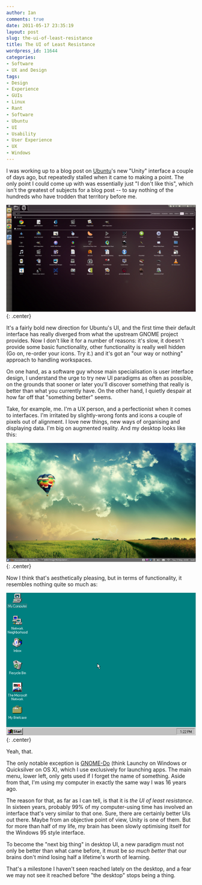 ```yaml
---
author: Ian
comments: true
date: 2011-05-17 23:35:19
layout: post
slug: the-ui-of-least-resistance
title: The UI of Least Resistance
wordpress_id: 11644
categories:
- Software
- UX and Design
tags:
- Design
- Experience
- GUIs
- Linux
- Rant
- Software
- Ubuntu
- UI
- Usability
- User Experience
- UX
- Windows
---
```


I was working up to a blog post on [Ubuntu](http://ubuntu.com)'s new "Unity" interface a couple of days ago, but repeatedly stalled when it came to making a point.  The only point I could come up with was essentially just "I don't like this", which isn't the greatest of subjects for a blog post -- to say nothing of the hundreds who have trodden that territory before me.

![](/img/blog/2011/05/ubuntu-unity-apps2.png){: .center}

It's a fairly bold new direction for Ubuntu's UI, and the first time their default interface has really diverged from what the upstream GNOME project provides.  Now I don't like it for a number of reasons: it's slow, it doesn't provide some basic functionality, other functionality is really well hidden (Go on, re-order your icons. Try it.) and it's got an "our way or nothing" approach to handling workspaces.

On one hand, as a software guy whose main specialisation is user interface design, I understand the urge to try new UI paradigms as often as possible, on the grounds that sooner or later you'll discover something that really is better than what you currently have.  On the other hand, I quietly despair at how far off that "something better" seems.

Take, for example, me.  I'm a UX person, and a perfectionist when it comes to interfaces.  I'm irritated by slightly-wrong fonts and icons a couple of pixels out of alignment. I love new things, new ways of organising and displaying data. I'm big on augmented reality. And my desktop looks like this:

![Bare XFCE Desktop](/img/blog/2011/05/desktop1.png){: .center}

Now I think that's aesthetically pleasing, but in terms of functionality, it resembles nothing quite so much as:

![Windows 95 desktop](/img/blog/2011/05/Am_windows95_desktop.png){: .center}

Yeah, that.

The only notable exception is [GNOME-Do](http://do.davebsd.com/) (think Launchy on Windows or Quicksilver on OS X), which I use exclusively for launching apps. The main menu, lower left, only gets used if I forget the name of something.  Aside from that, I'm using my computer in exactly the same way I was 16 years ago.

The reason for that, as far as I can tell, is that it is _the UI of least resistance_.  In sixteen years, probably 99% of my computer-using time has involved an interface that's very similar to that one.  Sure, there are certainly better UIs out there.  Maybe from an objective point of view, Unity is one of them.  But for more than half of my life, my brain has been slowly optimising itself for the Windows 95 style interface.

To become the "next big thing" in desktop UI, a new paradigm must not only be better than what came before, it must be _so much better_ that our brains don't mind losing half a lifetime's worth of learning.

That's a milestone I haven't seen reached lately on the desktop, and a fear we may not see it reached before "the desktop" stops being a thing.
